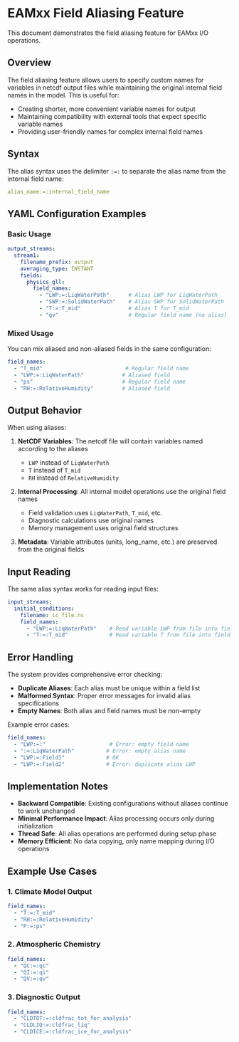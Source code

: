 # EAMxx Field Aliasing Feature

This document demonstrates the field aliasing feature for EAMxx I/O operations.

## Overview

The field aliasing feature allows users to specify custom names for variables in netcdf output files while maintaining the original internal field names in the model. This is useful for:

- Creating shorter, more convenient variable names for output
- Maintaining compatibility with external tools that expect specific variable names
- Providing user-friendly names for complex internal field names

## Syntax

The alias syntax uses the delimiter `:=:` to separate the alias name from the internal field name:

```yaml
alias_name:=:internal_field_name
```

## YAML Configuration Examples

### Basic Usage

```yaml
output_streams:
  stream1:
    filename_prefix: output
    averaging_type: INSTANT
    fields:
      physics_gll:
        field_names:
          - "LWP:=:LiqWaterPath"      # Alias LWP for LiqWaterPath
          - "SWP:=:SolidWaterPath"    # Alias SWP for SolidWaterPath  
          - "T:=:T_mid"               # Alias T for T_mid
          - "qv"                      # Regular field name (no alias)
```

### Mixed Usage

You can mix aliased and non-aliased fields in the same configuration:

```yaml
field_names:
  - "T_mid"                          # Regular field name
  - "LWP:=:LiqWaterPath"            # Aliased field
  - "ps"                            # Regular field name  
  - "RH:=:RelativeHumidity"         # Aliased field
```

## Output Behavior

When using aliases:

1. **NetCDF Variables**: The netcdf file will contain variables named according to the aliases
   - `LWP` instead of `LiqWaterPath`
   - `T` instead of `T_mid`
   - `RH` instead of `RelativeHumidity`

2. **Internal Processing**: All internal model operations use the original field names
   - Field validation uses `LiqWaterPath`, `T_mid`, etc.
   - Diagnostic calculations use original names
   - Memory management uses original field structures

3. **Metadata**: Variable attributes (units, long_name, etc.) are preserved from the original fields

## Input Reading

The same alias syntax works for reading input files:

```yaml
input_streams:
  initial_conditions:
    filename: ic_file.nc
    field_names:
      - "LWP:=:LiqWaterPath"    # Read variable LWP from file into field LiqWaterPath
      - "T:=:T_mid"             # Read variable T from file into field T_mid
```

## Error Handling

The system provides comprehensive error checking:

- **Duplicate Aliases**: Each alias must be unique within a field list
- **Malformed Syntax**: Proper error messages for invalid alias specifications
- **Empty Names**: Both alias and field names must be non-empty

Example error cases:

```yaml
field_names:
  - "LWP:=:"                    # Error: empty field name
  - ":=:LiqWaterPath"          # Error: empty alias name  
  - "LWP:=:Field1"             # OK
  - "LWP:=:Field2"             # Error: duplicate alias LWP
```

## Implementation Notes

- **Backward Compatible**: Existing configurations without aliases continue to work unchanged
- **Minimal Performance Impact**: Alias processing occurs only during initialization  
- **Thread Safe**: All alias operations are performed during setup phase
- **Memory Efficient**: No data copying, only name mapping during I/O operations

## Example Use Cases

### 1. Climate Model Output
```yaml
field_names:
  - "T:=:T_mid"
  - "RH:=:RelativeHumidity"  
  - "P:=:ps"
```

### 2. Atmospheric Chemistry
```yaml
field_names:
  - "QC:=:qc"
  - "QI:=:qi"
  - "QV:=:qv"
```

### 3. Diagnostic Output
```yaml
field_names:
  - "CLDTOT:=:cldfrac_tot_for_analysis"
  - "CLDLIQ:=:cldfrac_liq"
  - "CLDICE:=:cldfrac_ice_for_analysis"
```
